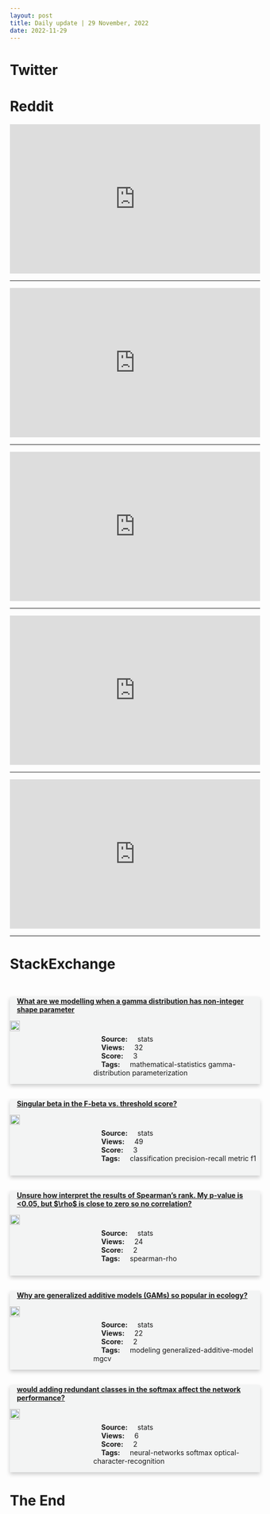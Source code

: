```yaml
---
layout: post
title: Daily update | 29 November, 2022
date: 2022-11-29
---
```


<script async src="https://platform.twitter.com/widgets.js" charset="utf-8"></script>


<script src='https://storage.ko-fi.com/cdn/scripts/overlay-widget.js'></script>
<script>
  kofiWidgetOverlay.draw('themldojo', {
    'type': 'floating-chat',
    'floating-chat.donateButton.text': 'Support me',
    'floating-chat.donateButton.background-color': '#f45d22',
    'floating-chat.donateButton.text-color': '#fff'
  });
</script>

# Twitter 

<blockquote class="twitter-tweet"><a href="https://twitter.com/UberFacts/status/1597183833656496133"></a></blockquote>

<blockquote class="twitter-tweet"><a href="https://twitter.com/FilippoMonache2/status/1597179013503467520"></a></blockquote>

<blockquote class="twitter-tweet"><a href="https://twitter.com/RajivMessage/status/1597219390289608704"></a></blockquote>

<blockquote class="twitter-tweet"><a href="https://twitter.com/teneikaask_you/status/1597261819500171264"></a></blockquote>

<blockquote class="twitter-tweet"><a href="https://twitter.com/TheUSASingers/status/1597269740632014848"></a></blockquote>

<blockquote class="twitter-tweet"><a href="https://twitter.com/karpathy/status/1597329264059482112"></a></blockquote>

<blockquote class="twitter-tweet"><a href="https://twitter.com/DeepMind/status/1597251489235288064"></a></blockquote>

<blockquote class="twitter-tweet"><a href="https://twitter.com/huggingface/status/1597116830837280768"></a></blockquote>

<blockquote class="twitter-tweet"><a href="https://twitter.com/DeepMind/status/1597288025515790338"></a></blockquote>

<blockquote class="twitter-tweet"><a href="https://twitter.com/karpathy/status/1597383520883597312"></a></blockquote>

# Reddit 

<iframe id="reddit-embed" src="https://www.redditmedia.com/r/datascience/comments/z6mot6/what_does_it_mean_to_be_able_to_write_complex_sql?ref_source=embed&amp;ref=share&amp;embed=true" sandbox="allow-scripts allow-same-origin allow-popups" style="border: none;" height="300" width="100%" scrolling="yes"></iframe>
<hr style="width:100%;text-align:left;margin-left:0">
<iframe id="reddit-embed" src="https://www.redditmedia.com/r/dataengineering/comments/z6s0pe/airflow_dag_with_150_tasks_dynamically_generated?ref_source=embed&amp;ref=share&amp;embed=true" sandbox="allow-scripts allow-same-origin allow-popups" style="border: none;" height="300" width="100%" scrolling="yes"></iframe>
<hr style="width:100%;text-align:left;margin-left:0">
<iframe id="reddit-embed" src="https://www.redditmedia.com/r/MachineLearning/comments/z6p4yv/d_what_method_is_state_of_the_art_dimensionality?ref_source=embed&amp;ref=share&amp;embed=true" sandbox="allow-scripts allow-same-origin allow-popups" style="border: none;" height="300" width="100%" scrolling="yes"></iframe>
<hr style="width:100%;text-align:left;margin-left:0">
<iframe id="reddit-embed" src="https://www.redditmedia.com/r/datascience/comments/z6weco/whats_it_like_ethically_to_work_for_the_nsa?ref_source=embed&amp;ref=share&amp;embed=true" sandbox="allow-scripts allow-same-origin allow-popups" style="border: none;" height="300" width="100%" scrolling="yes"></iframe>
<hr style="width:100%;text-align:left;margin-left:0">
<iframe id="reddit-embed" src="https://www.redditmedia.com/r/datascience/comments/z6ximi/goodbye_data_science?ref_source=embed&amp;ref=share&amp;embed=true" sandbox="allow-scripts allow-same-origin allow-popups" style="border: none;" height="300" width="100%" scrolling="yes"></iframe>
<hr style="width:100%;text-align:left;margin-left:0">

<style>
.card {
box-shadow: 0 4px 8px 0 rgba(0,0,0,0.2);
transition: 0.3s;
width: 100%;
background-color: #F3F4F4;
}
p{
    margin-left:  3em;
    padding-top: 1em;
}
.part2{
    display: grid;
    grid-template-columns: 1fr 3fr;
}
h4{
    margin: 1em;
}

.card:hover {
box-shadow: 0 8px 16px 0 rgba(0,0,0,0.2);
}
b {
padding: 2px 16px;
}
</style>
  
# StackExchange 


  <br>
  <div class="card">
  <h4><a href='https://stats.stackexchange.com/questions/597221/what-are-we-modelling-when-a-gamma-distribution-has-non-integer-shape-parameter'>What are we modelling when a gamma distribution has non-integer shape parameter</a></h4> 
  <div class="part2">
      <img src="https://cdn.sstatic.net/Sites/stats/Img/apple-touch-icon@2.png?v=344f57aa10cc" alt="Img missing!" style="width:40%">
      <p><b>Source:</b> stats<br><b>Views:</b> 32<br><b>Score:</b> 3<br><b>Tags:</b> <span class="badge badge-dark">mathematical-statistics</span> <span class="badge badge-dark">gamma-distribution</span> <span class="badge badge-dark">parameterization</span></p> 
  </div>
  </div>
      
  <br>
  <div class="card">
  <h4><a href='https://stats.stackexchange.com/questions/597184/singular-beta-in-the-f-beta-vs-threshold-score'>Singular beta in the F-beta vs. threshold score?</a></h4> 
  <div class="part2">
      <img src="https://cdn.sstatic.net/Sites/stats/Img/apple-touch-icon@2.png?v=344f57aa10cc" alt="Img missing!" style="width:40%">
      <p><b>Source:</b> stats<br><b>Views:</b> 49<br><b>Score:</b> 3<br><b>Tags:</b> <span class="badge badge-dark">classification</span> <span class="badge badge-dark">precision-recall</span> <span class="badge badge-dark">metric</span> <span class="badge badge-dark">f1</span></p> 
  </div>
  </div>
      
  <br>
  <div class="card">
  <h4><a href='https://stats.stackexchange.com/questions/597235/unsure-how-interpret-the-results-of-spearman-s-rank-my-p-value-is-0-05-but'>Unsure how interpret the results of Spearman’s rank. My p-value is &lt;0.05, but $\rho$ is close to zero so no correlation?</a></h4> 
  <div class="part2">
      <img src="https://cdn.sstatic.net/Sites/stats/Img/apple-touch-icon@2.png?v=344f57aa10cc" alt="Img missing!" style="width:40%">
      <p><b>Source:</b> stats<br><b>Views:</b> 24<br><b>Score:</b> 2<br><b>Tags:</b> <span class="badge badge-dark">spearman-rho</span></p> 
  </div>
  </div>
      
  <br>
  <div class="card">
  <h4><a href='https://stats.stackexchange.com/questions/597232/why-are-generalized-additive-models-gams-so-popular-in-ecology'>Why are generalized additive models (GAMs) so popular in ecology?</a></h4> 
  <div class="part2">
      <img src="https://cdn.sstatic.net/Sites/stats/Img/apple-touch-icon@2.png?v=344f57aa10cc" alt="Img missing!" style="width:40%">
      <p><b>Source:</b> stats<br><b>Views:</b> 22<br><b>Score:</b> 2<br><b>Tags:</b> <span class="badge badge-dark">modeling</span> <span class="badge badge-dark">generalized-additive-model</span> <span class="badge badge-dark">mgcv</span></p> 
  </div>
  </div>
      
  <br>
  <div class="card">
  <h4><a href='https://stats.stackexchange.com/questions/597199/would-adding-redundant-classes-in-the-softmax-affect-the-network-performance'>would adding redundant classes in the softmax affect the network performance?</a></h4> 
  <div class="part2">
      <img src="https://cdn.sstatic.net/Sites/stats/Img/apple-touch-icon@2.png?v=344f57aa10cc" alt="Img missing!" style="width:40%">
      <p><b>Source:</b> stats<br><b>Views:</b> 6<br><b>Score:</b> 2<br><b>Tags:</b> <span class="badge badge-dark">neural-networks</span> <span class="badge badge-dark">softmax</span> <span class="badge badge-dark">optical-character-recognition</span></p> 
  </div>
  </div>
      
# The End